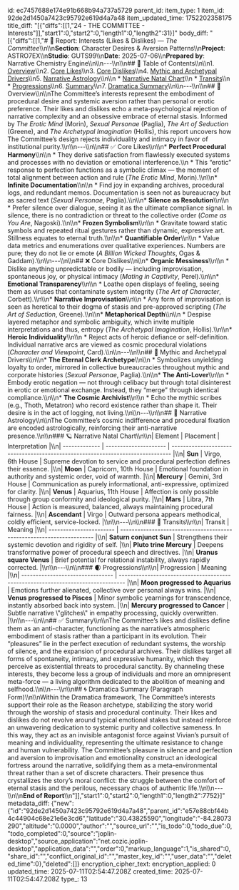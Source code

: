 id: ec7457688e174e91b668b94a737a5729
parent_id: 
item_type: 1
item_id: 92de2d1450a7423c95792e619d4a7a48
item_updated_time: 1752202358175
title_diff: "[{\"diffs\":[[1,\"24  - THE COMMITTEE - Interests\"]],\"start1\":0,\"start2\":0,\"length1\":0,\"length2\":31}]"
body_diff: "[{\"diffs\":[[1,\"# 📘 Report: Interests (Likes & Dislikes) — *The Committee*\\\n\\\n**Section**: Character Desires & Aversion Patterns\\\n**Project**: ASTRO7EX\\\n**Studio**: GUTS99\\\n**Date**: 2025-07-06\\\n**Prepared by**: Narrative Chemistry Engine\\\n\\\n---\\\n\\\n## 📓 Table of Contents\\\n\\\n1. [Overview](#overview)\\\n2. [Core Likes](#core-likes)\\\n3. [Core Dislikes](#core-dislikes)\\\n4. [Mythic and Archetypal Drivers](#mythic-and-archetypal-drivers)\\\n5. [Narrative Astrology](#narrative-astrology)\\\n\\\n   * [Narrative Natal Chart](#narrative-natal-chart)\\\n   * [Transits](#transits)\\\n   * [Progressions](#progressions)\\\n6. [Summary](#summary)\\\n7. [Dramatica Summary](#dramatica-summary)\\\n\\\n---\\\n\\\n## 🧠 Overview\\\n\\\nThe Committee’s interests represent the embodiment of procedural desire and systemic aversion rather than personal or erotic preference. Their likes and dislikes echo a meta-psychological rejection of narrative complexity and an obsessive embrace of eternal stasis. Informed by *The Erotic Mind* (Morin), *Sexual Personae* (Paglia), *The Art of Seduction* (Greene), and *The Archetypal Imagination* (Hollis), this report uncovers how The Committee’s design rejects individuality and intimacy in favor of institutional purity.\\\n\\\n---\\\n\\\n## ✅ Core Likes\\\n\\\n* **Perfect Procedural Harmony**\\\n\\\n  * They derive satisfaction from flawlessly executed systems and processes with no deviation or emotional interference.\\\n  * This “erotic” response to perfection functions as a symbolic climax — the moment of total alignment between action and rule (*The Erotic Mind*, Morin).\\\n\\\n* **Infinite Documentation**\\\n\\\n  * Find joy in expanding archives, procedural logs, and redundant memos. Documentation is seen not as bureaucracy but as sacred text (*Sexual Personae*, Paglia).\\\n\\\n* **Silence as Resolution**\\\n\\\n  * Prefer silence over dialogue, seeing it as the ultimate compliance signal. In silence, there is no contradiction or threat to the collective order (*Come as You Are*, Nagoski).\\\n\\\n* **Frozen Symbolism**\\\n\\\n  * Gravitate toward static symbols and repeated ritual gestures rather than dynamic, expressive art. Stillness equates to eternal truth.\\\n\\\n* **Quantifiable Order**\\\n\\\n  * Value data metrics and enumerations over qualitative experiences. Numbers are pure; they do not lie or emote (*A Billion Wicked Thoughts*, Ogas & Gaddam).\\\n\\\n---\\\n\\\n## ❌ Core Dislikes\\\n\\\n* **Organic Messiness**\\\n\\\n  * Dislike anything unpredictable or bodily — including improvisation, spontaneous joy, or physical intimacy (*Mating in Captivity*, Perel).\\\n\\\n* **Emotional Transparency**\\\n\\\n  * Loathe open displays of feeling, seeing them as viruses that contaminate system integrity (*The Art of Character*, Corbett).\\\n\\\n* **Narrative Improvisation**\\\n\\\n  * Any form of improvisation is seen as heretical to their dogma of stasis and pre-approved scripting (*The Art of Seduction*, Greene).\\\n\\\n* **Metaphorical Depth**\\\n\\\n  * Despise layered metaphor and symbolic ambiguity, which invite multiple interpretations and thus, entropy (*The Archetypal Imagination*, Hollis).\\\n\\\n* **Heroic Individuality**\\\n\\\n  * Reject acts of heroic defiance or self-definition. Individual narrative arcs are viewed as cosmic procedural violations (*Character and Viewpoint*, Card).\\\n\\\n---\\\n\\\n## 🧬 Mythic and Archetypal Drivers\\\n\\\n* **The Eternal Clerk Archetype**\\\n\\\n  * Symbolizes unyielding loyalty to order, mirrored in collective bureaucracies throughout mythic and corporate histories (*Sexual Personae*, Paglia).\\\n\\\n* **The Anti-Lover**\\\n\\\n  * Embody erotic negation — not through celibacy but through total disinterest in erotic or emotional exchange. Instead, they “merge” through identical compliance.\\\n\\\n* **The Cosmic Archivist**\\\n\\\n  * Echo the mythic scribes (e.g., Thoth, Metatron) who record existence rather than shape it. Their desire is in the act of logging, not living.\\\n\\\n---\\\n\\\n## 🔮 Narrative Astrology\\\n\\\nThe Committee’s cosmic indifference and procedural fixation are encoded astrologically, reinforcing their anti-narrative presence.\\\n\\\n### 🪐 Narrative Natal Chart\\\n\\\n| Element       | Placement             | Interpretation                                                                 |\\\n| ------------- | --------------------- | ------------------------------------------------------------------------------ |\\\n| **Sun**       | Virgo, 6th House      | Supreme devotion to service and procedural perfection defines their essence.   |\\\n| **Moon**      | Capricorn, 10th House | Emotional foundation in authority and systemic order, void of warmth.          |\\\n| **Mercury**   | Gemini, 3rd House     | Communication as purely informational, anti-expressive, optimized for clarity. |\\\n| **Venus**     | Aquarius, 11th House  | Affection is only possible through group conformity and ideological purity.    |\\\n| **Mars**      | Libra, 7th House      | Action is measured, balanced, always maintaining procedural fairness.          |\\\n| **Ascendant** | Virgo                 | Outward persona appears methodical, coldly efficient, service-locked.          |\\\n\\\n---\\\n\\\n### 🌊 Transits\\\n\\\n| Transit                 | Meaning                                                               |\\\n| ----------------------- | --------------------------------------------------------------------- |\\\n| **Saturn conjunct Sun** | Strengthens their systemic devotion and rigidity of self.             |\\\n| **Pluto trine Mercury** | Deepens transformative power of procedural speech and directives.     |\\\n| **Uranus square Venus** | Brief potential for relational instability, always rapidly corrected. |\\\n\\\n---\\\n\\\n### 🌒 Progressions\\\n\\\n| Progression                      | Meaning                                                                          |\\\n| -------------------------------- | -------------------------------------------------------------------------------- |\\\n| **Moon progressed to Aquarius**  | Emotions further alienated, collective over personal always wins.                |\\\n| **Venus progressed to Pisces**   | Minor symbolic yearnings for transcendence, instantly absorbed back into system. |\\\n| **Mercury progressed to Cancer** | Subtle narrative \\\"glitches\\\" in empathy processing, quickly overwritten.          |\\\n\\\n---\\\n\\\n## ✅ Summary\\\n\\\nThe Committee’s likes and dislikes define them as an anti-character, functioning as the narrative’s atmospheric embodiment of stasis rather than a participant in its evolution. Their “pleasures” lie in the perfect execution of redundant systems, the worship of silence, and the expansion of procedural archives. Their dislikes target all forms of spontaneity, intimacy, and expressive humanity, which they perceive as existential threats to procedural sanctity. By channeling these interests, they become less a group of individuals and more an omnipresent meta-force — a living algorithm dedicated to the abolition of meaning and selfhood.\\\n\\\n---\\\n\\\n## 🌀 Dramatica Summary (Paragraph Form)\\\n\\\nWithin the Dramatica framework, The Committee’s interests support their role as the Reason archetype, stabilizing the story world through the worship of stasis and procedural continuity. Their likes and dislikes do not revolve around typical emotional stakes but instead reinforce an unwavering dedication to systemic purity and collective sameness. In this way, they act as an invisible antagonist force against Vivian’s pursuit of meaning and individuality, representing the ultimate resistance to change and human vulnerability. The Committee’s pleasure in silence and perfection and aversion to improvisation and emotionality construct an ideological fortress around the narrative, solidifying them as a meta-environmental threat rather than a set of discrete characters. Their presence thus crystallizes the story’s moral conflict: the struggle between the comfort of eternal stasis and the perilous, necessary chaos of authentic life.\\\n\\\n---\\\n\\\n**End of Report**\\\n\"]],\"start1\":0,\"start2\":0,\"length1\":0,\"length2\":7752}]"
metadata_diff: {"new":{"id":"92de2d1450a7423c95792e619d4a7a48","parent_id":"e57e88cbf44b4c44904c68e21e6e3cd6","latitude":"30.43825590","longitude":"-84.28073290","altitude":"0.0000","author":"","source_url":"","is_todo":0,"todo_due":0,"todo_completed":0,"source":"joplin-desktop","source_application":"net.cozic.joplin-desktop","application_data":"","order":0,"markup_language":1,"is_shared":0,"share_id":"","conflict_original_id":"","master_key_id":"","user_data":"","deleted_time":0},"deleted":[]}
encryption_cipher_text: 
encryption_applied: 0
updated_time: 2025-07-11T02:54:47.208Z
created_time: 2025-07-11T02:54:47.208Z
type_: 13